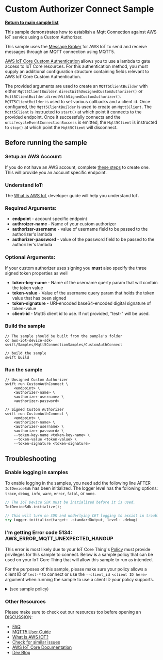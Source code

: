 # Custom Authorizer Connect Sample

[**Return to main sample list**](../../README.md)

This sample demonstrates how to establish a Mqtt Connection against AWS IoT service using a Custom Authorizer. 

This sample uses the
[Message Broker](https://docs.aws.amazon.com/iot/latest/developerguide/iot-message-broker.html)
for AWS IoT to send and receive messages through an MQTT connection using MQTT5.

[AWS IoT Core Custom Authentication](https://docs.aws.amazon.com/iot/latest/developerguide/custom-authentication.html) allows you to use a lambda to gate access to IoT Core resources. For this authentication method, you must supply an additional configuration structure containing fields relevant to AWS IoT Core Custom Authentication.

The provided arguments are used to create an `MQTT5ClientBuilder` with either `Mqtt5ClientBuilder.directWithUnsignedCustomAuthorizer()` or `Mqtt5ClientBuilder.directWithSignedCustomAuthorizer()`. `MQTT5ClientBuilder` is used to set various callbacks and a client id. Once configured, the `Mqtt5ClientBuilder` is used to create an `Mqtt5Client`. The `Mqtt5Client` is instructed to `start()` at which point it connects to the provided endpoint. Once it successfully connects and the `onLifecycleEventConnectionSuccess` is emitted, the `Mqtt5Client` is instructed to `stop()` at which point the `Mqtt5Client` will disconnect.

## Before running the sample

### Setup an AWS Account:
If you do not have an AWS account, complete [these steps](https://docs.aws.amazon.com/iot/latest/developerguide/setting-up.html) to create one. This will provide you an account specific endpoint.

### Understand IoT:
The [What is AWS IoT](https://docs.aws.amazon.com/iot/latest/developerguide/what-is-aws-iot.html) developer guide will help you understand IoT.

### Required Arguments:
* <b>endpoint</b> - account specific endpoint
* <b>authroizer-name</b> - Name of your custom authorizer
* <b>authorizer-username</b> - value of username field to be passed to the authorizer's lambda
* <b>authorizer-password</b> - value of the password field to be passed to the authorizer's lambda
### Optional Arguments:
<note>If your custom authorizer uses signing you <b>must</b> also specify the three signed token properties as well</note>
* <b>token-key-name</b> - Name of the username querty param that will contain the token value
* <b>token-value</b> - Value of the username query param that holds the token value that has been signed
* <b>token-signature</b> - URI-encoded base64-encoded digital signature of token-value
* <b>client-id</b> - Mqtt5 client id to use. If not provided, "test-<UUID>" will be used.

### Build the sample
```
// The sample should be built from the sample's folder
cd aws-iot-device-sdk-swift/Samples/Mqtt5ConnectionSamples/CustomAuthConnect

// build the sample
swift build
```
### Run the sample
```
// Unsigned Custom Authorizer
swift run CustomAuthConnect \
    <endpoint> \
    <authorizer-name> \
    <authorizer-username> \
    <authorizer-password>

// Signed Custom Authorizer
swift run CustomAuthConnect \
    <endpoint> \
    <authorizer-name> \
    <authorizer-username> \
    <authorizer-password> \
    --token-key-name <token-key-name> \
    --token-value <token-value> \
    --token-signature <token-signature>

```

## Troubleshooting
### Enable logging in samples

To enable logging in the samples, you need add the following line AFTER `IotDeviceSdk` has been initialized. The logger level has the following options: `trace`, `debug`, `info`, `warn`, `error`, `fatal`, or `none`.
```swift
// The IoT Device SDK must be initialized before it is used.
IotDeviceSdk.initialize();

// This will turn on SDK and underlying CRT logging to assist in troubleshooting.
try Logger.initialize(target: .standardOutput, level: .debug)
```
### I'm getting Error code 5134: AWS_ERROR_MQTT_UNEXPECTED_HANGUP
This error is most likely due to your IoT Core Thing's [Policy](https://docs.aws.amazon.com/iot/latest/developerguide/iot-policies.html) must provide privileges for this sample to connect. Below is a sample policy that can be used on your IoT Core Thing that will allow this sample to run as intended.

For the purposes of this sample, please make sure your policy allows a client ID of `test-*` to connect or use the `--client_id <client ID here>` argument when running the sample to use a client ID your policy supports.

<details>
<summary>(see sample policy)</summary>

```
{
  "Version": "2012-10-17",
  "Statement": [
    {
      "Effect": "Allow",
      "Action": [
        "iot:Connect"
      ],
      "Resource": [
        "arn:aws:iot:<b>region</b>:<b>account</b>:client/test-*"
      ]
    }
  ]
}
```

  Replace with the following with the data from your AWS account:
  * `<region>`: The AWS IoT Core region where you created your AWS IoT Core thing you wish to use with this sample. For example`us-east-1`.
  * `<account>`: Your AWS IoT Core account ID. This is the set of numbers in the top right next to your AWS account name whenusing the AWS IoT Core website.

  Note that in a real application, you may want to avoid the use of wildcards in your ClientID or use them selectively. Please follow best practices when working with AWS on production applications using the SDK.

</details>

### Other Resources
Please make sure to check out our resources too before opening an DISCUSSION:
* [FAQ](../../../Documentation/FAQ.md)
* [MQTT5 User Guide](../../../Documentation/MQTT5_Userguide.md)
* [What is AWS IOT?](https://docs.aws.amazon.com/iot/latest/developerguide/what-is-aws-iot.html)
* [Check for similar issues](https://github.com/aws/aws-iot-device-sdk-swift/issues)
* [AWS IoT Core Documentation](https://docs.aws.amazon.com/iot/)
* [Dev Blog](https://aws.amazon.com/blogs/?awsf.blog-master-iot=category-internet-of-things%23amazon-freertos%7Ccategory-internet-of-things%23aws-greengrass%7Ccategory-internet-of-things%23aws-iot-analytics%7Ccategory-internet-of-things%23aws-iot-button%7Ccategory-internet-of-things%23aws-iot-device-defender%7Ccategory-internet-of-things%23aws-iot-device-management%7Ccategory-internet-of-things%23aws-iot-platform)
